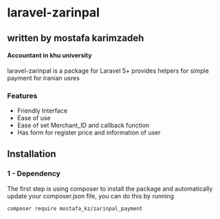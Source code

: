 # laravel-zarinpal
## written by mostafa karimzadeh
#### Accountant in khu university
laravel-zarinpal is a package for Laravel 5+ provides helpers for simple payment for iranian usres
### Features
* Friendly Interface
* Ease of use
* Ease of set Merchant_ID and callback function
* Has form for register price and information of user
## Installation
### 1 - Dependency
The first step is using composer to install the package and automatically update your composer.json file, you can do this by running
```
composer require mostafa_kz/zarinpal_payment
```
